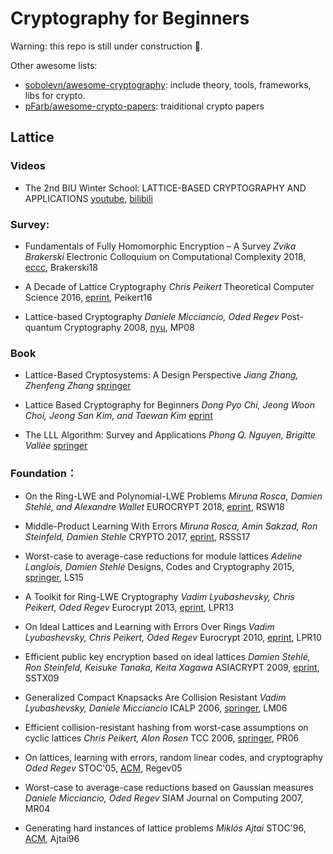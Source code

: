 # Cryptography for Beginners

Warning: this repo is still under construction 🚧.

Other awesome lists:
- [sobolevn/awesome-cryptography](https://github.com/sobolevn/awesome-cryptography): include theory, tools, frameworks, libs for crypto.
- [pFarb/awesome-crypto-papers](https://github.com/pFarb/awesome-crypto-papers): traiditional crypto papers

## Lattice

### Videos
-  The 2nd BIU Winter School: LATTICE-BASED CRYPTOGRAPHY AND APPLICATIONS
   [youtube](https://www.youtube.com/watch?v=4ulHOV8iLls), [bilibili](https://www.bilibili.com/video/BV1hy4y1Y7bU?p=1&vd_source=98ba517588b869cd91153ae00ae5d453)
### Survey:
- Fundamentals of Fully Homomorphic Encryption – A Survey
  *Zvika Brakerski*
  Electronic Colloquium on Computational Complexity 2018, [eccc](https://eccc.weizmann.ac.il/report/2018/125/), Brakerski18

- A Decade of Lattice Cryptography
  *Chris Peikert*
  Theoretical Computer Science 2016, [eprint](https://eprint.iacr.org/2015/939.pdf), Peikert16

- Lattice-based Cryptography
  *Daniele Micciancio, Oded Regev*
  Post-quantum Cryptography 2008, [nyu](https://cims.nyu.edu/~regev/papers/pqc.pdf), MP08

### Book
- Lattice-Based Cryptosystems: A Design Perspective
  *Jiang Zhang, Zhenfeng Zhang*
  [springer](https://link.springer.com/book/10.1007/978-981-15-8427-5)

- Lattice Based Cryptography for Beginners
  *Dong Pyo Chi, Jeong Woon Choi, Jeong San Kim, and Taewan Kim*
  [eprint](https://eprint.iacr.org/2015/938.pdf)

- The LLL Algorithm: Survey and Applications
  *Phong Q. Nguyen, Brigitte Vallée*
  [springer](https://link.springer.com/book/10.1007/978-3-642-02295-1)

### Foundation：
- On the Ring-LWE and Polynomial-LWE Problems
  *Miruna Rosca, Damien Stehlé, and Alexandre Wallet*
  EUROCRYPT 2018, [eprint](https://eprint.iacr.org/2018/170.pdf), RSW18

- Middle-Product Learning With Errors
  *Miruna Rosca, Amin Sakzad, Ron Steinfeld, Damien Stehle*
  CRYPTO 2017, [eprint](https://eprint.iacr.org/2017/628.pdf), RSSS17

- Worst-case to average-case reductions for module lattices
  *Adeline Langlois, Damien Stehlé*
  Designs, Codes and Cryptography 2015, [springer](https://link.springer.com/article/10.1007/s10623-014-9938-4), LS15

- A Toolkit for Ring-LWE Cryptography
  *Vadim Lyubashevsky, Chris Peikert, Oded Regev*
  Eurocrypt 2013, [eprint](https://eprint.iacr.org/2013/293.pdf), LPR13

- On Ideal Lattices and Learning with Errors Over Rings
  *Vadim Lyubashevsky, Chris Peikert, Oded Regev*
  Eurocrypt 2010, [eprint](https://eprint.iacr.org/2012/230.pdf), LPR10

- Efficient public key encryption based on ideal lattices
  *Damien Stehlé, Ron Steinfeld, Keisuke Tanaka, Keita Xagawa*
  ASIACRYPT 2009, [eprint](https://eprint.iacr.org/2009/285.pdf), SSTX09

- Generalized Compact Knapsacks Are Collision Resistant
  *Vadim Lyubashevsky, Daniele Micciancio*
  ICALP 2006, [springer](https://link.springer.com/chapter/10.1007/11787006_13), LM06

- Efficient collision-resistant hashing from worst-case assumptions on cyclic lattices
  *Chris Peikert, Alon Rosen*
  TCC 2006, [springer](https://link.springer.com/chapter/10.1007/11681878_8), PR06

-  On lattices, learning with errors, random linear codes, and cryptography
  *Oded Regev*
  STOC'05, [ACM](https://dl.acm.org/doi/10.1145/1060590.1060603), Regev05

- Worst-case to average-case reductions based on Gaussian measures
  *Daniele Micciancio, Oded Regev*
  SIAM Journal on Computing 2007, MR04

- Generating hard instances of lattice problems
  *Miklós Ajtai*
  STOC'96, [ACM](https://dl.acm.org/doi/10.1145/237814.237838), Ajtai96
